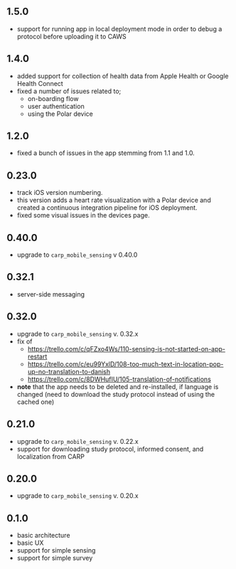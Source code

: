 ## 1.5.0

* support for running app in local deployment mode in order to debug a protocol before uploading it to CAWS

## 1.4.0

* added support for collection of health data from Apple Health or Google Health Connect
* fixed a number of issues related to;
  * on-boarding flow
  * user authentication
  * using the Polar device

## 1.2.0

* fixed a bunch of issues in the app stemming from 1.1 and 1.0.

## 0.23.0

* track iOS version numbering.
* this version adds a heart rate visualization with a Polar device and created a continuous integration pipeline for iOS deployment.
* fixed some visual issues in the devices page.

## 0.40.0

* upgrade to `carp_mobile_sensing` v 0.40.0

## 0.32.1

* server-side messaging

## 0.32.0

* upgrade to `carp_mobile_sensing` v. 0.32.x
* fix of
  * <https://trello.com/c/qFZxo4Ws/110-sensing-is-not-started-on-app-restart>
  * <https://trello.com/c/eu99YxlD/108-too-much-text-in-location-pop-up-no-translation-to-danish>
  * <https://trello.com/c/8DWHufIU/105-translation-of-notifications>
* **note** that the app needs to be deleted and re-installed, if language is changed (need to download the study protocol instead of using the cached one)

## 0.21.0

* upgrade to `carp_mobile_sensing` v. 0.22.x
* support for downloading study protocol, informed consent, and localization from CARP

## 0.20.0

* upgrade to `carp_mobile_sensing` v. 0.20.x

## 0.1.0

* basic architecture
* basic UX
* support for simple sensing
* support for simple survey

